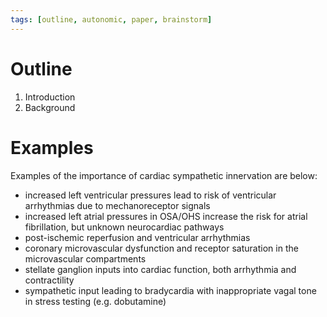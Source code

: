 ```yaml
---
tags: [outline, autonomic, paper, brainstorm]
---
```


# Outline

1. Introduction
1. Background


# Examples

Examples of the importance of cardiac sympathetic innervation are below:

- increased left ventricular pressures lead to risk of ventricular arrhythmias due to mechanoreceptor signals
- increased left atrial pressures in OSA/OHS increase the risk for atrial fibrillation, but unknown neurocardiac pathways
- post-ischemic reperfusion and ventricular arrhythmias
- coronary microvascular dysfunction and receptor saturation in the microvascular compartments
- stellate ganglion inputs into cardiac function, both arrhythmia and contractility
- sympathetic input leading to bradycardia with inappropriate vagal tone in stress testing (e.g. dobutamine)